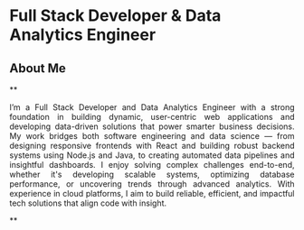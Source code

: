 # Full Stack Developer & Data Analytics Engineer


## About Me

** <div align="justify"> I’m a Full Stack Developer and Data Analytics Engineer with a strong foundation in building dynamic, user-centric web applications and developing data-driven solutions that power smarter business decisions. My work bridges both software engineering and data science — from designing responsive frontends with React and building robust backend systems using Node.js and Java, to creating automated data pipelines and insightful dashboards. I enjoy solving complex challenges end-to-end, whether it's developing scalable systems, optimizing database performance, or uncovering trends through advanced analytics. With experience in cloud platforms, I aim to build reliable, efficient, and impactful tech solutions that align code with insight.
</div> **
